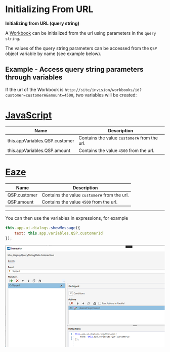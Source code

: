 
# Initializing From URL

**Initializing from URL (query string)**

A [Workbook](../../workbooks.md) can be initialized from the url using parameters in the `query string`.

The values of the query string parameters can be accessed from the `QSP` object variable by name (see example below).

## Example - Access query string parameters through variables

If the url of the Workbook is ``http://site/invision/workbooks/id?customer=customerA&amount=4500``, two variables will be created:

# [JavaScript](#tab/javascript)

| Name                                  | Description                              |
|---------------------------------------|------------------------------------------|
| this.appVariables.QSP.customer        | Contains the value `customerA` from the url.          |
| this.appVariables.QSP.amount          | Contains the value `4500` from the url.               |

# [Eaze](#tab/eaze)

| Name                | Description                             |
|---------------------|-----------------------------------------|
| QSP.customer        | Contains the value `customerA` from the url. |
| QSP.amount          | Contains the value `4500` from the url.      |

---

You can then use the variables in expressions, for example  

```javascript
this.app.ui.dialogs.showMessage({
    text: this.app.variables.QSP.customerId
}); 
```

![img](../../../../../images/invision/display-query-string-param.PNG)